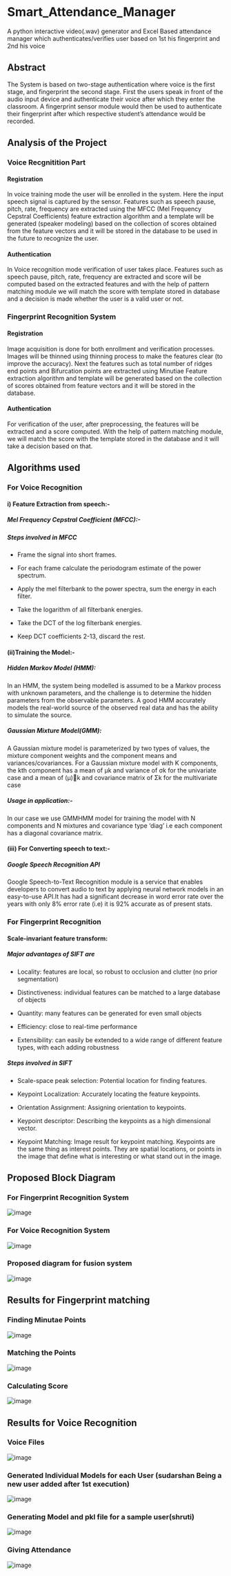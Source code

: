 # Smart_Attendance_Manager
A python interactive video(.wav) generator and Excel Based attendance manager which authenticates/verifies user based on 1st his fingerprint and 2nd his voice

## Abstract
The System is based on two-stage authentication where voice is the first stage, and fingerprint the second stage. First the users speak in front of the audio input device and authenticate their voice after which they enter the classroom. A fingerprint sensor module would then be used to authenticate their fingerprint after which respective student’s attendance would be recorded. 

## Analysis of the Project 

### Voice Recgnitition Part

#### Registration

In voice training mode the user will be enrolled in the system. Here the input speech signal is captured by the sensor. Features such as speech pause, pitch, rate, frequency are extracted using the MFCC (Mel Frequency Cepstral Coefficients) feature extraction algorithm and a template will be generated (speaker modeling) based on the collection of scores obtained from the feature vectors and it will be stored in the database to be used in the future to recognize the user. 

#### Authentication

In Voice recognition mode verification of user takes place. Features such as speech pause, pitch, rate, frequency are extracted and score will be computed based on the extracted features and with the help of pattern matching module we will match the score with template stored in database and a decision is made whether the user is a valid user or not.

### Fingerprint Recognition System 

#### Registration

Image acquisition is done for both enrollment and verification processes. Images will be thinned using thinning process to make the features clear (to improve the accuracy). Next the features such as total number of ridges end points and Bifurcation points are extracted using Minutiae Feature extraction algorithm and template will be generated based on the collection of scores obtained from feature vectors and it will be stored in the database. 

#### Authentication

For verification of the user, after preprocessing, the features will be extracted and a score computed. With the help of pattern matching module, we will match the score with the template stored in the database and it will take a decision based on that.

## Algorithms used

### For Voice Recognition 

#### i) Feature Extraction from speech:-

##### Mel Frequency Cepstral Coefficient (MFCC):-  

##### Steps involved in MFCC 

 - Frame the signal into short frames. 

 - For each frame calculate the periodogram estimate of the power spectrum. 

 - Apply the mel filterbank to the power spectra, sum the energy in each filter. 

 - Take the logarithm of all filterbank energies. 

 - Take the DCT of the log filterbank energies. 

 - Keep DCT coefficients 2-13, discard the rest. 

#### (ii)Training the Model:- 

##### Hidden Markov Model (HMM): 
In an HMM, the system being modelled is assumed to be a Markov process with unknown parameters, and the challenge is to determine the hidden parameters from the observable parameters. A good HMM accurately models the real-world source of the observed real data and has the ability to simulate the source. 

##### Gaussian Mixture Model(GMM): 
A Gaussian mixture model is parameterized by two types of values, the mixture component weights and the component means and variances/covariances. 
For a Gaussian mixture model with K components, the kth component has a mean of  μk and variance of σk for the univariate case and a mean of (μ)⃗k and covariance matrix of Σk for the multivariate case 

##### Usage in application:-  
In our case we use GMMHMM model for training the model with N components and N mixtures and covariance type ‘diag’ i.e each component has a diagonal covariance matrix. 

#### (iii) For Converting speech to text:- 

##### Google Speech Recognition API 

Google Speech-to-Text Recognition module is a service that enables developers to convert audio to text by applying neural network models in an easy-to-use API.It has had a significant decrease in word error rate over the years with only 8% error rate (i.e) it is 92% accurate as of present stats.

### For Fingerprint Recognition

#### Scale-invariant feature transform:

##### Major advantages of SIFT are 

 - Locality: features are local, so robust to occlusion and clutter (no prior segmentation) 

 - Distinctiveness: individual features can be matched to a large database of objects 

 - Quantity: many features can be generated for even small objects 

 - Efficiency: close to real-time performance 

 - Extensibility: can easily be extended to a wide range of different feature types, with each adding robustness 

##### Steps involved in SIFT

 - Scale-space peak selection: Potential location for finding features. 

 - Keypoint Localization: Accurately locating the feature keypoints. 

 - Orientation Assignment: Assigning orientation to keypoints. 

 - Keypoint descriptor: Describing the keypoints as a high dimensional vector. 

 - Keypoint Matching: Image result for keypoint matching. Keypoints are the same thing as interest points. They are spatial locations, or points in the image that define what is interesting or what stand out in the image.

##  Proposed Block Diagram

### For Fingerprint Recognition System

![image](https://user-images.githubusercontent.com/60535124/130363340-f4727348-322e-4426-8aab-a90e7f94773e.png)

### For Voice Recognition System

![image](https://user-images.githubusercontent.com/60535124/130363358-36e8b2e5-ff42-4958-bf9a-e6b98fc38275.png)

### Proposed diagram for fusion system

![image](https://user-images.githubusercontent.com/60535124/130363374-b65cbde4-1dc1-48c5-b784-fe0122d4def1.png)

## Results for Fingerprint matching

### Finding Minutae Points

![image](https://user-images.githubusercontent.com/60535124/130363413-6f410a4b-44cc-46d0-9a80-e9b6dbd71ed3.png)

### Matching the Points

![image](https://user-images.githubusercontent.com/60535124/130363424-432111ae-f48e-42ec-bcb0-0e3a73701b1a.png)

### Calculating Score

![image](https://user-images.githubusercontent.com/60535124/130363431-c46c789e-5608-43eb-9148-4aa438d98f19.png)

## Results for Voice Recognition

### Voice Files 

![image](https://user-images.githubusercontent.com/60535124/130363555-0d023964-c245-4510-9c4b-64fe8a82c7e6.png)

### Generated Individual Models for each User (sudarshan Being a new user added after 1st execution)

![image](https://user-images.githubusercontent.com/60535124/130363576-72cc0b56-dc98-4619-9ad2-386552b0acbb.png)

### Generating Model and pkl file for a sample user(shruti)

![image](https://user-images.githubusercontent.com/60535124/130363627-1579a8ef-2da8-4890-872c-015bf5667ac4.png)

### Giving Attendance
![image](https://user-images.githubusercontent.com/60535124/130363500-845cf789-f353-4ae7-b02b-d6f5a9228740.png)


